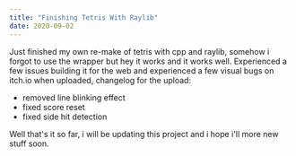 ```yaml
---
title: "Finishing Tetris With Raylib"
date: 2020-09-02
---
```


Just finished my own re-make of tetris with cpp and raylib, somehow i forgot to use the wrapper but hey it works and it works well.
Experienced a few issues building it for the web and experienced a few visual bugs on itch.io when uploaded, changelog for the upload:

- removed line blinking effect
- fixed score reset
- fixed side hit detection

Well that's it so far, i will be updating this project and i hope i'll more new stuff soon.
